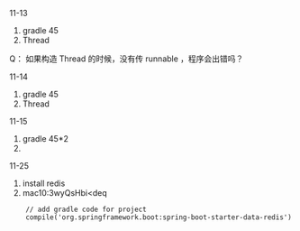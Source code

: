 11-13

1. gradle  45
2. Thread


Q： 如果构造 Thread 的时候，没有传 runnable ，程序会出错吗？




11-14 
1. gradle 45 
2. Thread 


11-15
1. gradle 45*2 
2. 










11-25
1. install redis  
2. mac10:3wyQsHbi<deq 
```
	// add gradle code for project
	compile('org.springframework.boot:spring-boot-starter-data-redis')

```




